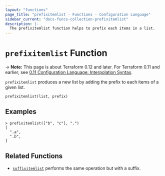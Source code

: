 ```yaml
---
layout: "functions"
page_title: "prefixitemlist - Functions - Configuration Language"
sidebar_current: "docs-funcs-collection-prefixitemlist"
description: |-
  The prefixitemlist function helps to prefix each items in a list.
---
```


# `prefixitemlist` Function

-> **Note:** This page is about Terraform 0.12 and later. For Terraform 0.11 and
earlier, see
[0.11 Configuration Language: Interpolation Syntax](../../configuration-0-11/interpolation.html).

`prefixitemlist` produces a new list by adding the prefix to each items of a given
list.

```hcl
prefixitemlist(list, prefix)
```

## Examples

```
> prefixitemlist(["b", "c"], ".")
[
  ".a",
  ".b",
]
```

## Related Functions

* [`suffixitemlist`](./suffixitemlist.html) performs the same operation but with a suffix.

